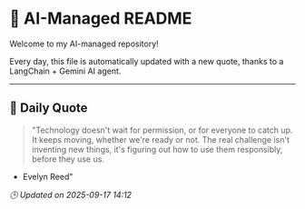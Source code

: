 # 🧠 AI-Managed README

Welcome to my AI-managed repository!

Every day, this file is automatically updated with a new quote, thanks to a LangChain + Gemini AI agent.

---

## 📅 Daily Quote

> "Technology doesn't wait for permission, or for everyone to catch up.
It keeps moving, whether we're ready or not.
The real challenge isn't inventing new things,
it's figuring out how to use them responsibly,
before they use us.

- Evelyn Reed"

*🕒 Updated on 2025-09-17 14:12*